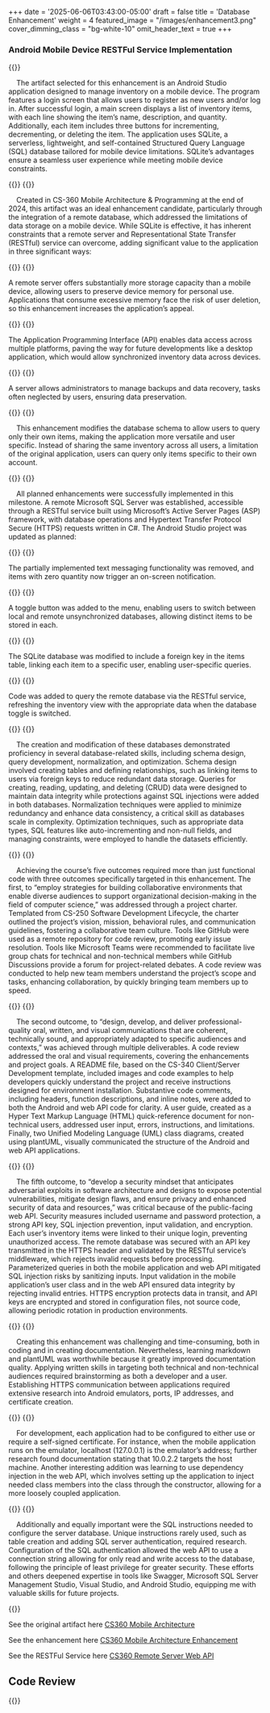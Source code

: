 +++
date = '2025-06-06T03:43:00-05:00'
draft = false
title = 'Database Enhancement'
weight = 4
featured_image = "/images/enhancement3.png"
cover_dimming_class = "bg-white-10"
omit_header_text = true
+++
### Android Mobile Device RESTFul Service Implementation

<!--more-->

{{<paragraph>}}

&nbsp;&nbsp;&nbsp;&nbsp;The artifact selected for this enhancement is an Android Studio application designed to manage inventory on a mobile device. The program features a login screen that allows users to register as new users and/or log in. After successful login, a main screen displays a list of inventory items, with each line showing the item’s name, description, and quantity. Additionally, each item includes three buttons for incrementing, decrementing, or deleting the item. The application uses SQLite, a serverless, lightweight, and self-contained Structured Query Language (SQL) database tailored for mobile device limitations. SQLite’s advantages ensure a seamless user experience while meeting mobile device constraints. 

{{</paragraph>}}
{{<paragraph>}}

&nbsp;&nbsp;&nbsp;&nbsp;Created in CS-360 Mobile Architecture & Programming at the end of 2024, this artifact was an ideal enhancement candidate, particularly through the integration of a remote database, which addressed the limitations of data storage on a mobile device. While SQLite is effective, it has inherent constraints that a remote server and Representational State Transfer (RESTful) service can overcome, adding significant value to the application in three significant ways:

{{</paragraph>}}
{{<bullet>}}

A remote server offers substantially more storage capacity than a mobile device, allowing users to preserve device memory for personal use. Applications that consume excessive memory face the risk of user deletion, so this enhancement increases the application’s appeal. 

{{</bullet>}}
{{<bullet>}}

The Application Programming Interface (API) enables data access across multiple platforms, paving the way for future developments like a desktop application, which would allow synchronized inventory data across devices. 

{{</bullet>}}
{{<bullet>}}

A server allows administrators to manage backups and data recovery, tasks often neglected by users, ensuring data preservation. 

{{</bullet>}}
{{<paragraph>}}

&nbsp;&nbsp;&nbsp;&nbsp;This enhancement modifies the database schema to allow users to query only their own items, making the application more versatile and user specific. Instead of sharing the same inventory across all users, a limitation of the original application, users can query only items specific to their own account.

{{</paragraph>}}
{{<paragraph>}}

&nbsp;&nbsp;&nbsp;&nbsp;All planned enhancements were successfully implemented in this milestone. A remote Microsoft SQL Server was established, accessible through a RESTful service built using Microsoft’s Active Server Pages (ASP) framework, with database operations and Hypertext Transfer Protocol Secure (HTTPS) requests written in C#. The Android Studio project was updated as planned: 

{{</paragraph>}}
{{<bullet>}}

The partially implemented text messaging functionality was removed, and items with zero quantity now trigger an on-screen notification. 

{{</bullet>}}
{{<bullet>}}

A toggle button was added to the menu, enabling users to switch between local and remote unsynchronized databases, allowing distinct items to be stored in each. 

{{</bullet>}}
{{<bullet>}}

The SQLite database was modified to include a foreign key in the items table, linking each item to a specific user, enabling user-specific queries. 

{{</bullet>}}
{{<bullet>}}

Code was added to query the remote database via the RESTful service, refreshing the inventory view with the appropriate data when the database toggle is switched. 

{{</bullet>}}
{{<paragraph>}}

&nbsp;&nbsp;&nbsp;&nbsp;The creation and modification of these databases demonstrated proficiency in several database-related skills, including schema design, query development, normalization, and optimization. Schema design involved creating tables and defining relationships, such as linking items to users via foreign keys to reduce redundant data storage. Queries for creating, reading, updating, and deleting (CRUD) data were designed to maintain data integrity while protections against SQL injections were added in both databases. Normalization techniques were applied to minimize redundancy and enhance data consistency, a critical skill as databases scale in complexity. Optimization techniques, such as appropriate data types, SQL features like auto-incrementing and non-null fields, and managing constraints, were employed to handle the datasets efficiently. 

{{</paragraph>}}
{{<paragraph>}}

&nbsp;&nbsp;&nbsp;&nbsp;Achieving the course’s five outcomes required more than just functional code with three outcomes specifically targeted in this enhancement. The first, to “employ strategies for building collaborative environments that enable diverse audiences to support organizational decision-making in the field of computer science,” was addressed through a project charter. Templated from CS-250 Software Development Lifecycle, the charter outlined the project’s vision, mission, behavioral rules, and communication guidelines, fostering a collaborative team culture. Tools like GitHub were used as a remote repository for code review, promoting early issue resolution. Tools like Microsoft Teams were recommended to facilitate live group chats for technical and non-technical members while GitHub Discussions provide a forum for project-related debates. A code review was conducted to help new team members understand the project’s scope and tasks, enhancing collaboration, by quickly bringing team members up to speed. 

{{</paragraph>}}
{{<paragraph>}}

&nbsp;&nbsp;&nbsp;&nbsp;The second outcome, to “design, develop, and deliver professional-quality oral, written, and visual communications that are coherent, technically sound, and appropriately adapted to specific audiences and contexts,” was achieved through multiple deliverables. A code review addressed the oral and visual requirements, covering the enhancements and project goals. A README file, based on the CS-340 Client/Server Development template, included images and code examples to help developers quickly understand the project and receive instructions designed for environment installation. Substantive code comments, including headers, function descriptions, and inline notes, were added to both the Android and web API code for clarity. A user guide, created as a Hyper Text Markup Language (HTML) quick-reference document for non-technical users, addressed user input, errors, instructions, and limitations. Finally, two Unified Modeling Language (UML) class diagrams, created using plantUML, visually communicated the structure of the Android and web API applications. 

{{</paragraph>}}
{{<paragraph>}}

&nbsp;&nbsp;&nbsp;&nbsp;The fifth outcome, to “develop a security mindset that anticipates adversarial exploits in software architecture and designs to expose potential vulnerabilities, mitigate design flaws, and ensure privacy and enhanced security of data and resources,” was critical because of the public-facing web API. Security measures included username and password protection, a strong API key, SQL injection prevention, input validation, and encryption. Each user’s inventory items were linked to their unique login, preventing unauthorized access. The remote database was secured with an API key transmitted in the HTTPS header and validated by the RESTful service’s middleware, which rejects invalid requests before processing. Parameterized queries in both the mobile application and web API mitigated SQL injection risks by sanitizing inputs. Input validation in the mobile application’s user class and in the web API ensured data integrity by rejecting invalid entries. HTTPS encryption protects data in transit, and API keys are encrypted and stored in configuration files, not source code, allowing periodic rotation in production environments. 

{{</paragraph>}}
{{<paragraph>}}

&nbsp;&nbsp;&nbsp;&nbsp;Creating this enhancement was challenging and time-consuming, both in coding and in creating documentation. Nevertheless, learning markdown and plantUML was worthwhile because it greatly improved documentation quality. Applying written skills in targeting both technical and non-technical audiences required brainstorming as both a developer and a user. Establishing HTTPS communication between applications required extensive research into Android emulators, ports, IP addresses, and certificate creation. 

{{</paragraph>}}
{{<paragraph>}}

&nbsp;&nbsp;&nbsp;&nbsp;For development, each application had to be configured to either use or require a self-signed certificate. For instance, when the mobile application runs on the emulator, localhost (127.0.0.1) is the emulator’s address; further research found documentation stating that 10.0.2.2 targets the host machine. Another interesting addition was learning to use dependency injection in the web API, which involves setting up the application to inject needed class members into the class through the constructor, allowing for a more loosely coupled application. 

{{</paragraph>}}
{{<paragraph>}}

&nbsp;&nbsp;&nbsp;&nbsp;Additionally and equally important were the SQL instructions needed to configure the server database. Unique instructions rarely used, such as table creation and adding SQL server authentication, required research. Configuration of the SQL authentication allowed the web API to use a connection string allowing for only read and write access to the database, following the principle of least privilege for greater security. These efforts and others deepened expertise in tools like Swagger, Microsoft SQL Server Management Studio, Visual Studio, and Android Studio, equipping me with valuable skills for future projects.
 
 {{</paragraph>}}

See the original artifact here [CS360 Mobile Architecture](https://github.com/mufg80/CS360_Mobile_Architecture_Programming)

See the enhancement here [CS360 Mobile Architecture Enhancement](https://github.com/mufg80/CS360_InventoryApp_Enhancement3)

See the RESTFul Service here [CS360 Remote Server Web API](https://github.com/mufg80/InventoryAppRemoteAPI)

## **Code Review**

{{<youtube XTElaa1ZQeg>}}